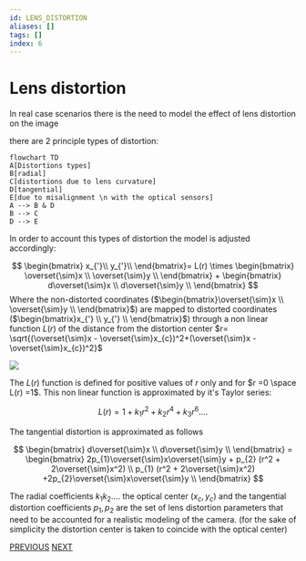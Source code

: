 ```yaml
---
id: LENS_DISTORTION
aliases: []
tags: []
index: 6
---
```


# Lens distortion

In real case scenarios there is the need to model the effect of lens distortion on the image

there are 2 principle types of distortion:

```mermaid
flowchart TD
A[Distortions types]
B[radial]
C[distortions due to lens curvature]
D[tangential]
E[due to misalignment \n with the optical sensors]
A --> B & D
B --> C
D --> E
```

In order to account this types of distortion the model is adjusted accordingly:

$$
\begin{bmatrix}
x_{'}\\
y_{'}\\
\end{bmatrix}= L(r) \times
\begin{bmatrix}
\overset{\sim}x \\
\overset{\sim}y \\
\end{bmatrix} +
\begin{bmatrix}
d\overset{\sim}x \\
d\overset{\sim}y \\
\end{bmatrix}
$$
Where the non-distorted coordinates ($\begin{bmatrix}\overset{\sim}x \\ \overset{\sim}y \\ \end{bmatrix}$) are mapped to distorted coordinates ($\begin{bmatrix}x_{'} \\ y_{'} \\ \end{bmatrix}$) through a non linear function $L(r)$ of the distance from the distortion center $r= \sqrt{(\overset{\sim}x - \overset{\sim}x_{c})^2+(\overset{\sim}x - \overset{\sim}x_{c})^2}$

![](computer_vision/Pasted_image_20231021110250.png)

The $L(r)$ function is defined for positive values of $r$ only and for $r =0 \space L(r) =1$. This non linear function is approximated by it's Taylor series:

$$
L(r) = 1 + k_{1}r^2+ k_{2}r^4+ k_{3}r^6 ....
$$

The tangential distortion is approximated as follows

$$
\begin{bmatrix}
d\overset{\sim}x \\
d\overset{\sim}y \\
\end{bmatrix} =
\begin{bmatrix}
2p_{1}\overset{\sim}x\overset{\sim}y + p_{2} (r^2 + 2\overset{\sim}x^2) \\
 p_{1} (r^2 + 2\overset{\sim}x^2) +2p_{2}\overset{\sim}x\overset{\sim}y \\
\end{bmatrix}
$$

The radial coefficients $k_{1} k_{2}....$  the optical center $(x_c,y_c)$ and the tangential distortion coefficients $p_1,p_2$ are the set of lens distortion parameters that need to be accounted for a realistic modeling of the camera. (for the sake of simplicity the distortion center is taken to coincide with the optical center)

[PREVIOUS](computer_vision/image_formation_acquisition/lens.md) [NEXT](computer_vision/image_formation_acquisition/stereo_image_acquisition.md)
